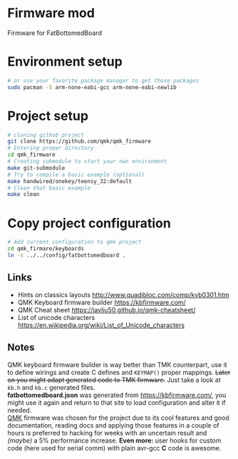 # Firmware mod
Firmware for FatBottomedBoard


# Environment setup
```sh
# or use your favorite package manager to get those packages
sudo pacman -S arm-none-eabi-gcc arm-none-eabi-newlib
```


# Project setup
```sh
# cloning github project
git clone https://github.com/qmk/qmk_firmware
# Entering proper directory
cd qmk_firmware
# Creating submodule to start your own environment
make git-submodule
# Try to compile a basic example (optional)
make handwired/onekey/teensy_32:default
# Clean that basic example
make clean
```


# Copy project configuration
```sh
# Add current configuration to qmk project
cd qmk_firmare/keyboards
ln -s ../../config/fatbottomedboard .
```


## Links 
- Hints on classics layouts http://www.quadibloc.com/comp/kyb0301.htm  
- QMK Keyboard firmware builder https://kbfirmware.com/  
- QMK Cheat sheet https://jayliu50.github.io/qmk-cheatsheet/
- List of unicode characters https://en.wikipedia.org/wiki/List_of_Unicode_characters


## Notes
QMK keyboard firmware builder is way better than TMK counterpart, use it to define wirings and create C defines
and `KEYMAP()` proper mappings. ~~Later on you might adapt generated code to TMK firmware.~~ Just take a look at
`kb.h` and `kb.c` generated files.  
**fatbottomedboard.json** was generated from https://kbfirmware.com/, you might use it again and return
to that site to load configuration and alter it if needed.  
[QMK](https://qmk.fm/) firmware was chosen for the project due to its cool features and good
documentation, reading docs and applying those features in a couple of hours is preferred to hacking
for weeks with an uncertain result and _(maybe)_ a 5% performance increase. **Even more:** user hooks
for custom code (here used for serial comm) with plain avr-gcc **C** code is awesome.
